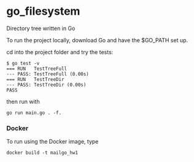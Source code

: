 # go_filesystem
Directory tree written in Go

To run the project locally, download Go and have the $GO_PATH set up. 

cd into the project folder and try the tests:

```
$ go test -v
=== RUN   TestTreeFull
--- PASS: TestTreeFull (0.00s)
=== RUN   TestTreeDir
--- PASS: TestTreeDir (0.00s)
PASS
```

then run with 

```
go run main.go . -f.
```

### Docker
To run using the Docker image, type

```
docker build -t mailgo_hw1
```